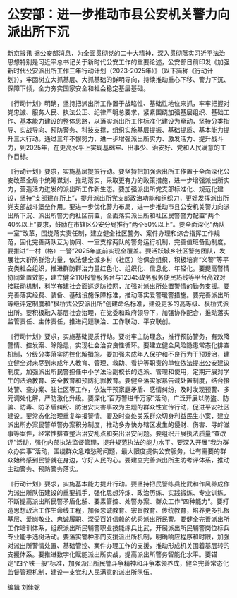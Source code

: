 # 公安部：进一步推动市县公安机关警力向派出所下沉

新京报讯
据公安部消息，为全面贯彻党的二十大精神，深入贯彻落实习近平法治思想特别是习近平总书记关于新时代公安工作的重要论述，公安部日前印发《加强新时代公安派出所工作三年行动计划（2023-2025年）》（以下简称《行动计划》），牢固树立大抓基层、大抓基础的鲜明导向，持续推动重心下移、警力下沉、保障下倾，全力夯实国家安全和社会稳定基层基础。

《行动计划》明确，坚持把派出所工作置于战略性、基础性地位来抓，牢牢把握对党忠诚、服务人民、执法公正、纪律严明总要求，紧紧围绕加强基层组织、基础工作、基本能力建设的整体思路，以落实派出所工作标准化建设为牵动，坚持分类指导、实战导向、预防警务、科技支撑，组织实施基层提振、基础提质、基本能力提升三大行动。通过三年不懈努力，进一步增强派出所实力、激发活力、提升战斗力，到2025年，在更高水平上实现基础牢、出事少、治安好、党和人民满意的工作目标。

《行动计划》要求，实施基层提振行动。要坚持把加强派出所工作置于全面深化公安改革全局中统筹谋划、推动落实，采取更有力的政策措施，进一步增强派出所实力，营造活力迸发的派出所工作新生态。要加强派出所党支部标准化、规范化建设，坚持“支部建在所上”，提升派出所党支部政治功能和组织力，更好发挥派出所党支部战斗堡垒作用。要进一步优化警力布局，进一步推动市县公安机关警力向派出所下沉、派出所警力向社区前置，全面落实派出所和社区民警警力配置“两个40%以上”要求，鼓励在市辖区公安分局推行“两个50%以上”。要全面深化“两队一室”改革，围绕落实责任制，建立健全社区警务、案件办理和综合指挥工作规范，固化完善两队互为协同、一室支撑两队的警务运行机制，完善值班备勤制度。要推进“一村（格）一警”2025年底前实现全覆盖。要活跃城乡社区警务团队，发展壮大群防群治力量，依法健全城乡村（社区）治保会组织，积极培育“义警”等平安类社会组织，推进群防群治力量红色化、组织化、信息化、年轻化。要提高警情协同处置效能，建立健全110报警服务台与12345政务服务便民热线等平台高效对接联动机制，科学布建社会面巡逻防控网，加强对派出所处置警情的勤务支援。要完善落实经费、装备、基础设施保障标准，推动落实爱警暖警措施。要完善派出所等级评定制度和“枫桥式公安派出所”创建命名标准，建设更多的高等级、枫桥式派出所。要积极融入基层社会治理，在党委和政府领导下，加强协作配合，推动落实监管责任、主体责任，推进问题联治、工作联动、平安联创。

《行动计划》要求，实施基础提质行动。要树牢主防理念，推行预防警务，有效降警情、控发案、除隐患，实现社会治安良性循环。要建立健全风险隐患常态化排查机制，分级分类落实防控化解措施。要加强未成年人保护和不良行为干预矫治，建立健全对未尽到未成年人教育、管理、救助、看护等职责的单位依法提出公安建议制度，加强派出所民警担任中小学法治副校长的选派、管理和使用，定期开展对学生的法治教育、安全教育和预防犯罪教育。要健全落实家暴告诫处置制度，结合接处警、查办案、驻社区等工作，依法干预家庭矛盾、感情纠纷，及时发现预警、多元调处化解，严防激化升级。要深化“百万警进千万家”活动，广泛开展以防盗、防骗、防毒、防矛盾纠纷、防治安灾害事故为主题的群众性宣传行动，促进平安社区建设。要常态化治理重复举报警情。要及时查处关系群众切身利益民生小案，建立派出所办案民警单警办案积分制度，推动多办快办辖区发生的侵财、伤害、寻衅滋事等案件，经常性排查整治治安乱点和突出治安问题。要组织开展执法质量“查改评”活动，强化内部执法监督管理，提升规范执法的能力水平。要深入开展“我为群众办实事”活动，围绕群众急难愁盼问题，最大限度提供公安服务，让有需要的群众始终感到民警就在身边，守好人民的心。要建立完善派出所主防考评体系，推动主动警务、预防警务落实。

《行动计划》要求，实施基本能力提升行动。要坚持把民警练兵比武和作风养成作为派出所队伍建设的重要抓手，强化思想淬炼、政治历练、实践锻炼、专业训练，不断提高派出所民警矛盾化解、要素管控、处警办案、群众工作“四种能力”。要打造思想政治工作生命线工程，加强忠诚教育、宗旨教育、传统教育，培养更多扎根基层、爱岗敬业、忠诚履职、深受百姓信赖的优秀派出所民警。要健全完善派出所工作培训体系，组织派出所民辅警职业技能练兵比武，开展派出所民辅警岗位标兵专业能手选树活动。要落实警种部门支援派出所机制，明确响应程序和时限，加强对派出所警情处置、基础管控、案件办理工作的支援，推动形成机关围着基层转的支援体系。要推进数字化赋能派出所实战，提高派出所警务智能化水平。要锚定“四个铁一般”标准，加强派出所民警斗争精神和斗争本领养成，健全完善常态化监督管理机制，建设一支党和人民满意的派出所队伍。

编辑 刘佳妮

